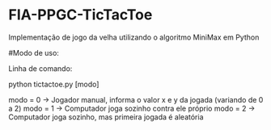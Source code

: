 # FIA-PPGC-TicTacToe
Implementação de jogo da velha utilizando o algoritmo MiniMax em Python

#Modo de uso:

Linha de comando:

python tictactoe.py [modo]

modo = 0 -> Jogador manual, informa o valor x e y da jogada (variando de 0 a 2)
modo = 1 -> Computador joga sozinho contra ele próprio
modo = 2 -> Computador joga sozinho, mas primeira jogada é aleatória
